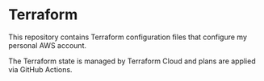 # Terraform

This repository contains Terraform configuration files that configure my personal AWS account.

The Terraform state is managed by Terraform Cloud and plans are applied via GitHub Actions.